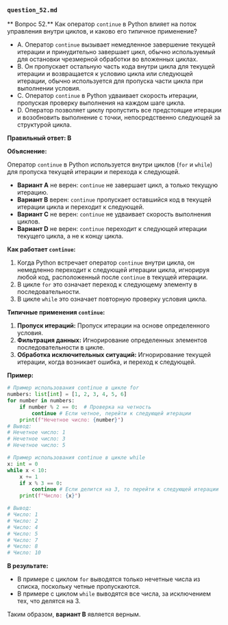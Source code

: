 

### `question_52.md`

** Вопрос 52.** Как оператор `continue` в Python влияет на поток управления внутри циклов, и каково его типичное применение?

- A. Оператор `continue` вызывает немедленное завершение текущей итерации и принудительно завершает цикл, обычно используемый для остановки чрезмерной обработки во вложенных циклах.
- B. Он пропускает остальную часть кода внутри цикла для текущей итерации и возвращается к условию цикла или следующей итерации, обычно используется для пропуска части цикла при выполнении условия.
- C. Оператор `continue` в Python удваивает скорость итерации, пропуская проверку выполнения на каждом шаге цикла.
- D. Оператор позволяет циклу пропустить все предстоящие итерации и возобновить выполнение с точки, непосредственно следующей за структурой цикла.

**Правильный ответ: B**

**Объяснение:**

Оператор `continue` в Python используется внутри циклов (`for` и `while`) для пропуска текущей итерации и перехода к следующей.

*   **Вариант A** не верен: `continue` не завершает цикл, а только текущую итерацию.
*   **Вариант B** верен: `continue` пропускает оставшийся код в текущей итерации цикла и переходит к следующей.
*   **Вариант C** не верен: `continue` не удваивает скорость выполнения циклов.
*   **Вариант D** не верен: `continue` переходит к следующей итерации текущего цикла, а не к концу цикла.

**Как работает `continue`:**

1.  Когда Python встречает оператор `continue` внутри цикла, он немедленно переходит к следующей итерации цикла, игнорируя любой код, расположенный после `continue` в текущей итерации.
2.  В цикле `for` это означает переход к следующему элементу в последовательности.
3.  В цикле `while` это означает повторную проверку условия цикла.

**Типичные применения `continue`:**

1.  **Пропуск итераций:** Пропуск итерации на основе определенного условия.
2.  **Фильтрация данных:** Игнорирование определенных элементов последовательности в цикле.
3.  **Обработка исключительных ситуаций:**  Игнорирование текущей итерации, когда возникает ошибка, и переход к следующей.

**Пример:**

```python
# Пример использования continue в цикле for
numbers: list[int] = [1, 2, 3, 4, 5, 6]
for number in numbers:
    if number % 2 == 0:  # Проверка на четность
        continue # Если четное, перейти к следующей итерации
    print(f"Нечетное число: {number}")
# Вывод:
# Нечетное число: 1
# Нечетное число: 3
# Нечетное число: 5

# Пример использования continue в цикле while
x: int = 0
while x < 10:
    x += 1
    if x % 3 == 0:
        continue # Если делится на 3, то перейти к следующей итерации
    print(f"Число: {x}")

# Вывод:
# Число: 1
# Число: 2
# Число: 4
# Число: 5
# Число: 7
# Число: 8
# Число: 10
```
**В результате:**
* В примере с циклом `for` выводятся только нечетные числа из списка, поскольку четные пропускаются.
* В примере с циклом `while` выводятся все числа, за исключением тех, что делятся на 3.

Таким образом, **вариант B** является верным.
